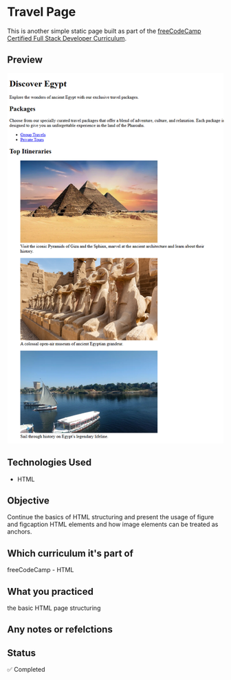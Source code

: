 # Travel Page

This is another simple static page built as part of the [freeCodeCamp Certified Full Stack Developer Curriculum](https://www.freecodecamp.org/learn/full-stack-developer/).

## Preview

![Screenshot](./screenshot.png)

## Technologies Used

- HTML

## Objective

Continue the basics of HTML structuring and present the usage of figure and figcaption HTML elements
and how image elements can be treated as anchors.

## Which curriculum it's part of

freeCodeCamp - HTML

## What you practiced

the basic HTML page structuring

## Any notes or refelctions

## Status

✅ Completed
